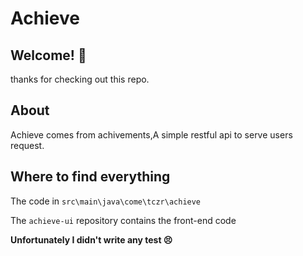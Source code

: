 # Achieve

## Welcome! 👋
thanks for checking out this repo.

## About
Achieve comes from achivements,A simple restful api to serve users request.

## Where to find everything 
 
 The code in `src\main\java\come\tczr\achieve`
 
 The `achieve-ui` repository contains the front-end code 
 
 **Unfortunately I didn't write any test 😣**
 
